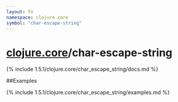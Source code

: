 ```yaml
---
layout: fn
namespace: clojure.core
symbol: "char-escape-string"
---
```


# [clojure.core](../)/char-escape-string

{% include 1.5.1/clojure.core/char_escape_string/docs.md %}

##Examples

{% include 1.5.1/clojure.core/char_escape_string/examples.md %}


